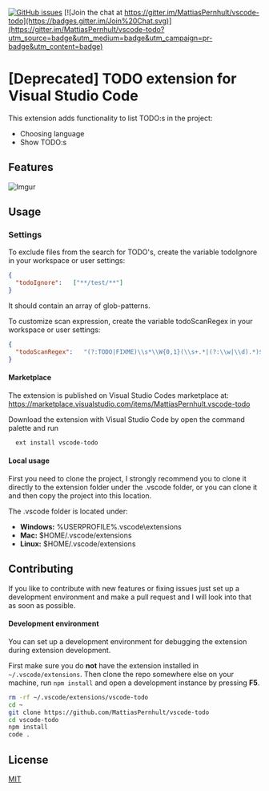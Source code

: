 [![GitHub issues](https://img.shields.io/github/issues/MattiasPernhult/vscode-todo.svg)](https://github.com/MattiasPernhult/vscode-todo/issues)
[![Join the chat at https://gitter.im/MattiasPernhult/vscode-todo](https://badges.gitter.im/Join%20Chat.svg)](https://gitter.im/MattiasPernhult/vscode-todo?utm_source=badge&utm_medium=badge&utm_campaign=pr-badge&utm_content=badge)

# [Deprecated] TODO extension for Visual Studio Code

This extension adds functionality to list TODO:s in the project:

- Choosing language
- Show TODO:s

## Features

![Imgur](http://i.imgur.com/p25rHeS.gif)


## Usage

### Settings
To exclude files from the search for TODO's, create the variable todoIgnore in your workspace or user settings:

``` json
{ 
  "todoIgnore":   ["**/test/**"]
}
```

It should contain an array of glob-patterns.

To customize scan expression, create the variable todoScanRegex in your workspace or user settings:

``` json
{ 
  "todoScanRegex":   "(?:TODO|FIXME)\\s*\\W{0,1}(\\s+.*|(?:\\w|\\d).*)$"
}
```

#### Marketplace
The extension is published on Visual Studio Codes marketplace at:
https://marketplace.visualstudio.com/items/MattiasPernhult.vscode-todo

Download the extension with Visual Studio Code by open the command palette and run
```bash
  ext install vscode-todo
```

#### Local usage
First you need to clone the project, I strongly recommend you to clone it directly to the extension folder under the .vscode folder, or you can clone it and then copy the project into this location.

The .vscode folder is located under:
* **Windows:** %USERPROFILE%\.vscode\extensions
* **Mac:** $HOME/.vscode/extensions
* **Linux:** $HOME/.vscode/extensions

## Contributing
If you like to contribute with new features or fixing issues just set up a development environment and make a pull request and I will look into that as soon as possible.

#### Development environment
You can set up a development environment for debugging the extension during extension development.

First make sure you do **not** have the extension installed in `~/.vscode/extensions`. Then clone the repo somewhere else on your machine, run `npm install` and open a development instance by pressing **F5**.

```bash
rm -rf ~/.vscode/extensions/vscode-todo
cd ~
git clone https://github.com/MattiasPernhult/vscode-todo
cd vscode-todo
npm install
code . 
```

## License
[MIT](LICENSE)
